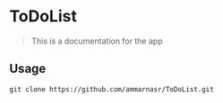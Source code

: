 # ToDoList

> This is a documentation for the app

## Usage

```
git clone https://github.com/ammarnasr/ToDoList.git
```
